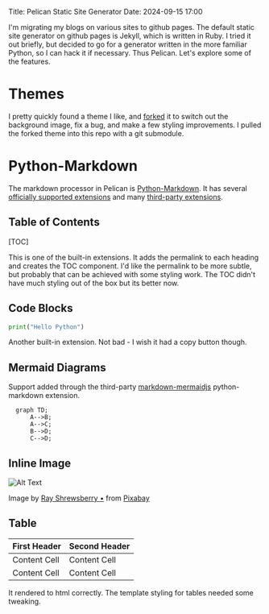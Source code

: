 Title: Pelican Static Site Generator
Date: 2024-09-15 17:00

I'm migrating my blogs on various sites to github pages. The default static site generator on github pages is Jekyll, which is written in Ruby.  I tried it out briefly, but decided to go for a generator written in the more familiar Python, so I can hack it if necessary.  Thus Pelican.  Let's explore some of the features.

# Themes
I pretty quickly found a theme I like, and [forked](https://github.com/ryanmckaytx/pelican-mediumfox) it to switch out the background image, fix a bug, and make a few styling improvements.  I pulled the forked theme into this repo with a git submodule.

# Python-Markdown
The markdown processor in Pelican is [Python-Markdown](https://python-markdown.github.io/).  It has several [officially supported extensions](https://python-markdown.github.io/extensions/#officially-supported-extensions0) and many [third-party extensions](https://github.com/Python-Markdown/markdown/wiki/Third-Party-Extensions).

## Table of Contents
[TOC]

This is one of the built-in extensions.  It adds the permalink to each heading and creates the TOC component.  I'd like the permalink to be more subtle, but probably that can be achieved with some styling work.  The TOC didn't have much styling out of the box but its better now.

## Code Blocks
```python
print("Hello Python")
```

Another built-in extension.  Not bad - I wish it had a copy button though.

## Mermaid Diagrams
Support added through the third-party [markdown-mermaidjs](https://github.com/Lee-W/markdown-mermaidjs) python-markdown extension.

```mermaid
  graph TD;
      A-->B;
      A-->C;
      B-->D;
      C-->D;
```

## Inline Image
![Alt Text]({static}/images/bluebonnet-7837830_300.jpg "Bluebonnet")

Image by <a href="https://pixabay.com/users/ray_shrewsberry-7673058/?utm_source=link-attribution&utm_medium=referral&utm_campaign=image&utm_content=7837830">Ray Shrewsberry •</a> from <a href="https://pixabay.com//?utm_source=link-attribution&utm_medium=referral&utm_campaign=image&utm_content=7837830">Pixabay</a>

## Table
First Header  | Second Header
------------- | -------------
Content Cell  | Content Cell
Content Cell  | Content Cell

It rendered to html correctly.  The template styling for tables needed some tweaking.